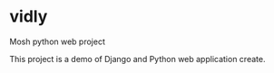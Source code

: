 # vidly
Mosh python web project

This project is a demo of Django and Python web application create.
